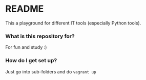 # README #

This a playground for different IT tools (especially Python tools). 

### What is this repository for? ###

For fun and study :)

### How do I get set up? ###

Just go into sub-folders and do `vagrant up` 